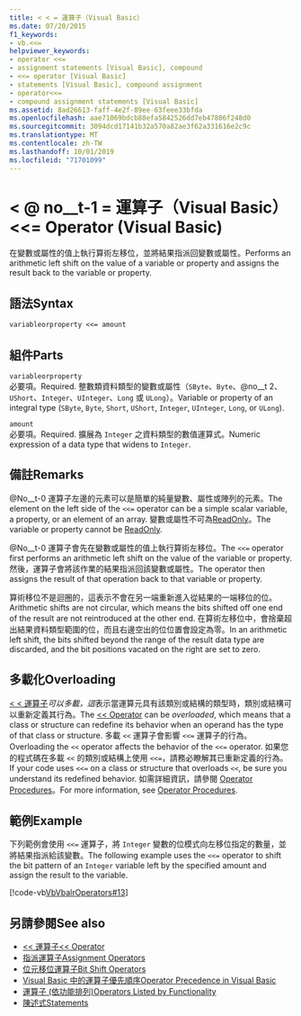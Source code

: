 ```yaml
---
title: < < = 運算子（Visual Basic）
ms.date: 07/20/2015
f1_keywords:
- vb.<<=
helpviewer_keywords:
- operator <<=
- assignment statements [Visual Basic], compound
- <<= operator [Visual Basic]
- statements [Visual Basic], compound assignment
- operator<<=
- compound assignment statements [Visual Basic]
ms.assetid: 8ad26613-faff-4e2f-89ee-63feee33bfda
ms.openlocfilehash: aae71069bdcb88efa5842526dd7eb47806f248d0
ms.sourcegitcommit: 3094dcd17141b32a570a82ae3f62a331616e2c9c
ms.translationtype: MT
ms.contentlocale: zh-TW
ms.lasthandoff: 10/01/2019
ms.locfileid: "71701099"
---
```

# <a name="-operator-visual-basic"></a><span data-ttu-id="550e0-102">\< @ no__t-1 = 運算子（Visual Basic）</span><span class="sxs-lookup"><span data-stu-id="550e0-102">\<\<= Operator (Visual Basic)</span></span>
<span data-ttu-id="550e0-103">在變數或屬性的值上執行算術左移位，並將結果指派回變數或屬性。</span><span class="sxs-lookup"><span data-stu-id="550e0-103">Performs an arithmetic left shift on the value of a variable or property and assigns the result back to the variable or property.</span></span>  
  
## <a name="syntax"></a><span data-ttu-id="550e0-104">語法</span><span class="sxs-lookup"><span data-stu-id="550e0-104">Syntax</span></span>  
  
```vb  
variableorproperty <<= amount  
```  
  
## <a name="parts"></a><span data-ttu-id="550e0-105">組件</span><span class="sxs-lookup"><span data-stu-id="550e0-105">Parts</span></span>  
 `variableorproperty`  
 <span data-ttu-id="550e0-106">必要項。</span><span class="sxs-lookup"><span data-stu-id="550e0-106">Required.</span></span> <span data-ttu-id="550e0-107">整數類資料類型的變數或屬性（`SByte`、`Byte`、@no__t 2、`UShort`、`Integer`、`UInteger`、`Long` 或 `ULong`）。</span><span class="sxs-lookup"><span data-stu-id="550e0-107">Variable or property of an integral type (`SByte`, `Byte`, `Short`, `UShort`, `Integer`, `UInteger`, `Long`, or `ULong`).</span></span>  
  
 `amount`  
 <span data-ttu-id="550e0-108">必要項。</span><span class="sxs-lookup"><span data-stu-id="550e0-108">Required.</span></span> <span data-ttu-id="550e0-109">擴展為 `Integer` 之資料類型的數值運算式。</span><span class="sxs-lookup"><span data-stu-id="550e0-109">Numeric expression of a data type that widens to `Integer`.</span></span>  
  
## <a name="remarks"></a><span data-ttu-id="550e0-110">備註</span><span class="sxs-lookup"><span data-stu-id="550e0-110">Remarks</span></span>  
 <span data-ttu-id="550e0-111">@No__t-0 運算子左邊的元素可以是簡單的純量變數、屬性或陣列的元素。</span><span class="sxs-lookup"><span data-stu-id="550e0-111">The element on the left side of the `<<=` operator can be a simple scalar variable, a property, or an element of an array.</span></span> <span data-ttu-id="550e0-112">變數或屬性不可為[ReadOnly](../../../visual-basic/language-reference/modifiers/readonly.md)。</span><span class="sxs-lookup"><span data-stu-id="550e0-112">The variable or property cannot be [ReadOnly](../../../visual-basic/language-reference/modifiers/readonly.md).</span></span>  
  
 <span data-ttu-id="550e0-113">@No__t-0 運算子會先在變數或屬性的值上執行算術左移位。</span><span class="sxs-lookup"><span data-stu-id="550e0-113">The `<<=` operator first performs an arithmetic left shift on the value of the variable or property.</span></span> <span data-ttu-id="550e0-114">然後，運算子會將該作業的結果指派回該變數或屬性。</span><span class="sxs-lookup"><span data-stu-id="550e0-114">The operator then assigns the result of that operation back to that variable or property.</span></span>  
  
 <span data-ttu-id="550e0-115">算術移位不是迴圈的，這表示不會在另一端重新進入從結果的一端移位的位。</span><span class="sxs-lookup"><span data-stu-id="550e0-115">Arithmetic shifts are not circular, which means the bits shifted off one end of the result are not reintroduced at the other end.</span></span> <span data-ttu-id="550e0-116">在算術左移位中，會捨棄超出結果資料類型範圍的位，而且右邊空出的位位置會設定為零。</span><span class="sxs-lookup"><span data-stu-id="550e0-116">In an arithmetic left shift, the bits shifted beyond the range of the result data type are discarded, and the bit positions vacated on the right are set to zero.</span></span>  
  
## <a name="overloading"></a><span data-ttu-id="550e0-117">多載化</span><span class="sxs-lookup"><span data-stu-id="550e0-117">Overloading</span></span>  
 <span data-ttu-id="550e0-118">[< < 運算子](../../../visual-basic/language-reference/operators/left-shift-operator.md)*可以多載，這*表示當運算元具有該類別或結構的類型時，類別或結構可以重新定義其行為。</span><span class="sxs-lookup"><span data-stu-id="550e0-118">The [<< Operator](../../../visual-basic/language-reference/operators/left-shift-operator.md) can be *overloaded*, which means that a class or structure can redefine its behavior when an operand has the type of that class or structure.</span></span> <span data-ttu-id="550e0-119">多載 `<<` 運算子會影響 `<<=` 運算子的行為。</span><span class="sxs-lookup"><span data-stu-id="550e0-119">Overloading the `<<` operator affects the behavior of the `<<=` operator.</span></span> <span data-ttu-id="550e0-120">如果您的程式碼在多載 `<<` 的類別或結構上使用 `<<=`，請務必瞭解其已重新定義的行為。</span><span class="sxs-lookup"><span data-stu-id="550e0-120">If your code uses `<<=` on a class or structure that overloads `<<`, be sure you understand its redefined behavior.</span></span> <span data-ttu-id="550e0-121">如需詳細資訊，請參閱 [Operator Procedures](../../../visual-basic/programming-guide/language-features/procedures/operator-procedures.md)。</span><span class="sxs-lookup"><span data-stu-id="550e0-121">For more information, see [Operator Procedures](../../../visual-basic/programming-guide/language-features/procedures/operator-procedures.md).</span></span>  
  
## <a name="example"></a><span data-ttu-id="550e0-122">範例</span><span class="sxs-lookup"><span data-stu-id="550e0-122">Example</span></span>  
 <span data-ttu-id="550e0-123">下列範例會使用 `<<=` 運算子，將 `Integer` 變數的位模式向左移位指定的數量，並將結果指派給該變數。</span><span class="sxs-lookup"><span data-stu-id="550e0-123">The following example uses the `<<=` operator to shift the bit pattern of an `Integer` variable left by the specified amount and assign the result to the variable.</span></span>  
  
 [!code-vb[VbVbalrOperators#13](~/samples/snippets/visualbasic/VS_Snippets_VBCSharp/VbVbalrOperators/VB/Class1.vb#13)]  
  
## <a name="see-also"></a><span data-ttu-id="550e0-124">另請參閱</span><span class="sxs-lookup"><span data-stu-id="550e0-124">See also</span></span>

- [<span data-ttu-id="550e0-125"><< 運算子</span><span class="sxs-lookup"><span data-stu-id="550e0-125"><< Operator</span></span>](../../../visual-basic/language-reference/operators/left-shift-operator.md)
- [<span data-ttu-id="550e0-126">指派運算子</span><span class="sxs-lookup"><span data-stu-id="550e0-126">Assignment Operators</span></span>](../../../visual-basic/language-reference/operators/assignment-operators.md)
- [<span data-ttu-id="550e0-127">位元移位運算子</span><span class="sxs-lookup"><span data-stu-id="550e0-127">Bit Shift Operators</span></span>](../../../visual-basic/language-reference/operators/bit-shift-operators.md)
- [<span data-ttu-id="550e0-128">Visual Basic 中的運算子優先順序</span><span class="sxs-lookup"><span data-stu-id="550e0-128">Operator Precedence in Visual Basic</span></span>](../../../visual-basic/language-reference/operators/operator-precedence.md)
- [<span data-ttu-id="550e0-129">運算子 (依功能排列)</span><span class="sxs-lookup"><span data-stu-id="550e0-129">Operators Listed by Functionality</span></span>](../../../visual-basic/language-reference/operators/operators-listed-by-functionality.md)
- [<span data-ttu-id="550e0-130">陳述式</span><span class="sxs-lookup"><span data-stu-id="550e0-130">Statements</span></span>](../../../visual-basic/programming-guide/language-features/statements.md)
